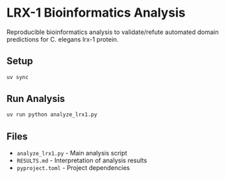 # LRX-1 Bioinformatics Analysis

Reproducible bioinformatics analysis to validate/refute automated domain predictions for C. elegans lrx-1 protein.

## Setup

```bash
uv sync
```

## Run Analysis

```bash
uv run python analyze_lrx1.py
```

## Files

- `analyze_lrx1.py` - Main analysis script
- `RESULTS.md` - Interpretation of analysis results
- `pyproject.toml` - Project dependencies